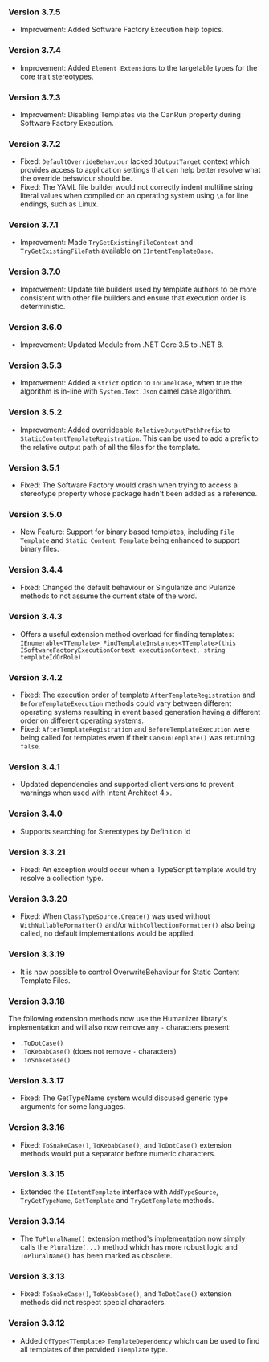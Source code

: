 ### Version 3.7.5

- Improvement: Added Software Factory Execution help topics.

### Version 3.7.4

- Improvement: Added `Element Extensions` to the targetable types for the core trait stereotypes.

### Version 3.7.3

- Improvement: Disabling Templates via the CanRun property during Software Factory Execution.

### Version 3.7.2

- Fixed: `DefaultOverrideBehaviour` lacked `IOutputTarget` context which provides access to application settings that can help better resolve what the override behaviour should be.
- Fixed: The YAML file builder would not correctly indent multiline string literal values when compiled on an operating system using `\n` for line endings, such as Linux.

### Version 3.7.1

- Improvement: Made `TryGetExistingFileContent` and `TryGetExistingFilePath` available on `IIntentTemplateBase`.

### Version 3.7.0

- Improvement: Update file builders used by template authors to be more consistent with other file builders and ensure that execution order is deterministic.

### Version 3.6.0

- Improvement: Updated Module from .NET Core 3.5 to .NET 8.

### Version 3.5.3

- Improvement: Added a `strict` option to `ToCamelCase`, when true the algorithm is in-line with `System.Text.Json` camel case algorithm.

### Version 3.5.2

- Improvement: Added overrideable `RelativeOutputPathPrefix` to `StaticContentTemplateRegistration`. This can be used to add a prefix to the relative output path of all the files for the template.

### Version 3.5.1

- Fixed: The Software Factory would crash when trying to access a stereotype property whose package hadn't been added as a reference.

### Version 3.5.0

- New Feature: Support for binary based templates, including `File Template` and `Static Content Template` being enhanced to support binary files.

### Version 3.4.4

- Fixed: Changed the default behaviour or Singularize and Pularize methods to not assume the current state of the word.

### Version 3.4.3

- Offers a useful extension method overload for finding templates: `IEnumerable<TTemplate> FindTemplateInstances<TTemplate>(this ISoftwareFactoryExecutionContext executionContext, string templateIdOrRole)`

### Version 3.4.2

- Fixed: The execution order of template `AfterTemplateRegistration` and `BeforeTemplateExecution` methods could vary between different operating systems resulting in event based generation having a different order on different operating systems.
- Fixed: `AfterTemplateRegistration` and `BeforeTemplateExecution` were being called for templates even if their `CanRunTemplate()` was returning `false`.

### Version 3.4.1

- Updated dependencies and supported client versions to prevent warnings when used with Intent Architect 4.x.

### Version 3.4.0

- Supports searching for Stereotypes by Definition Id

### Version 3.3.21

- Fixed: An exception would occur when a TypeScript template would try resolve a collection type.

### Version 3.3.20

- Fixed: When `ClassTypeSource.Create()` was used without `WithNullableFormatter()` and/or `WithCollectionFormatter()` also being called, no default implementations would be applied.

### Version 3.3.19

- It is now possible to control OverwriteBehaviour for Static Content Template Files.

### Version 3.3.18

The following extension methods now use the Humanizer library's implementation and will also now remove any `-` characters present:

- `.ToDotCase()`
- `.ToKebabCase()` (does not remove `-` characters)
- `.ToSnakeCase()`

### Version 3.3.17

- Fixed: The GetTypeName system would discused generic type arguments for some languages.

### Version 3.3.16

- Fixed: `ToSnakeCase()`, `ToKebabCase()`, and `ToDotCase()` extension methods would put a separator before numeric characters.

### Version 3.3.15

- Extended the `IIntentTemplate` interface with `AddTypeSource`, `TryGetTypeName`, `GetTemplate` and `TryGetTemplate` methods.

### Version 3.3.14

- The `ToPluralName()` extension method's implementation now simply calls the `Pluralize(...)` method which has more robust logic and `ToPluralName()` has been marked as obsolete.

### Version 3.3.13

- Fixed: `ToSnakeCase()`, `ToKebabCase()`, and `ToDotCase()` extension methods did not respect special characters.

### Version 3.3.12

- Added `OfType<TTemplate>` `TemplateDependency` which can be used to find all templates of the provided `TTemplate` type.
